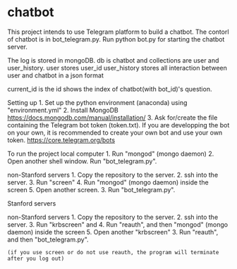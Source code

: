 # chatbot

This project intends to use Telegram platform to build a chatbot.
The contorl of chatbot is in bot_telegram.py. Run python bot.py for starting the chatbot server.

The log is stored in mongoDB. db is chatbot and collections are user and user_history.
user stores user_id 
user_history stores all interaction between user and chatbot in a json format

current_id is the id shows the index of chatbot(with bot_id)'s question.



Setting up
	1. Set up the python environment (anaconda) using "environment.yml"
	2. Install MongoDB 
		https://docs.mongodb.com/manual/installation/
	3. Ask for/create the file containing the Telegram bot token (token.txt).
		If you are developping the bot on your own, it is recommended to create your own bot
		and use your own token. https://core.telegram.org/bots


To run the project 
local computer
	1. Run "mongod" (mongo daemon)
	2. Open another shell window. Run "bot_telegram.py".

non-Stanford servers
	1. Copy the repository to the server.
	2. ssh into the server.
	3. Run "screen"
	4. Run "mongod" (mongo daemon) inside the screen
	5. Open another screen.
	3. Run "bot_telegram.py".

Stanford servers

non-Stanford servers
	1. Copy the repository to the server.
	2. ssh into the server.
	3. Run "krbscreen" and 
	4. Run "reauth", and then "mongod" (mongo daemon) inside the screen
	5. Open another "krbscreen"
	3. Run "reauth", and then "bot_telegram.py".

	(if you use screen or do not use reauth, the program will terminate after you log out)

